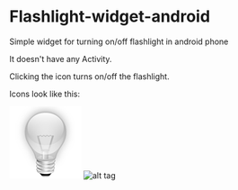 # Flashlight-widget-android
Simple widget for turning on/off flashlight in android phone

It doesn't have any Activity.

Clicking the icon turns on/off the flashlight.

Icons look like this:

![alt tag](/app/src/main/res/drawable/bulb_off.png)
![alt tag](https://github.com/MajewskiKrzysztof/Flashlight-widget-android/blob/master/FlashlightWidget/app/src/main/res/drawable/bulb_on.png)
